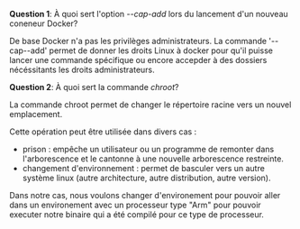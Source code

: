 **Question 1**: À quoi sert l'option *--cap-add* lors du lancement d'un nouveau coneneur Docker?

De base Docker n'a pas les privilèges administrateurs. La commande '--cap--add' permet de donner les droits Linux à docker pour qu'il puisse lancer une commande spécifique ou encore accepder à des dossiers nécéssitants les droits administrateurs. 

**Question 2**: À quoi sert la commande *chroot*?

La commande chroot permet de changer le répertoire racine vers un nouvel emplacement.

Cette opération peut être utilisée dans divers cas :

   * prison : empêche un utilisateur ou un programme de remonter dans l'arborescence et le cantonne à une nouvelle arborescence restreinte.
   * changement d'environnement : permet de basculer vers un autre système linux (autre architecture, autre distribution, autre version).

Dans notre cas, nous voulons changer d'environement pour pouvoir aller dans un environement avec un processeur type "Arm" pour pouvoir executer notre binaire qui a été compilé pour ce type de processeur.


